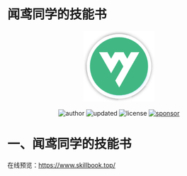 # 闻鸢同学的技能书

<p align="center">
  <img src="img/logo.png" alt="skillbook.top" width="160" hegiht="160"/>
</p>

<p align="center">
  <img alt="author" src="https://img.shields.io/badge/author-wenyuan-blue.svg?style=flat-square">
  <img alt="updated" src="https://img.shields.io/badge/update-2020.08-blue.svg?style=flat-square">
  <img alt="license" src="https://img.shields.io/badge/license-MIT-blue.svg?style=flat-square">
  <a href="https://www.wenyuanblog.com/gift.html" target="_blank"><img alt="sponsor" src="https://img.shields.io/badge/sponsor-❤-ff69b4.svg?style=flat-square"></a>
</p>

# 一、闻鸢同学的技能书

在线预览：https://www.skillbook.top/

